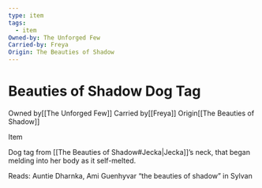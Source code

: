 ```yaml
---
type: item
tags:
  - item
Owned-by: The Unforged Few
Carried-by: Freya
Origin: The Beauties of Shadow
---
```


#  Beauties of Shadow Dog Tag

<span class="dataview inline-field"><span class="inline-field-key">Owned by</span><span class="inline-field-value">[[The Unforged Few]]</span></span>
<span class="dataview inline-field"><span class="inline-field-key">Carried by</span><span class="inline-field-value">[[Freya]]</span></span>
<span class="dataview inline-field"><span class="inline-field-key">Origin</span><span class="inline-field-value">[[The Beauties of Shadow]]</span></span>

Item

Dog tag from [[The Beauties of Shadow#Jecka|Jecka]]’s neck, that began melding into her body as it self-melted. 

Reads: Auntie Dharnka, Ami Guenhyvar “the beauties of shadow” in Sylvan